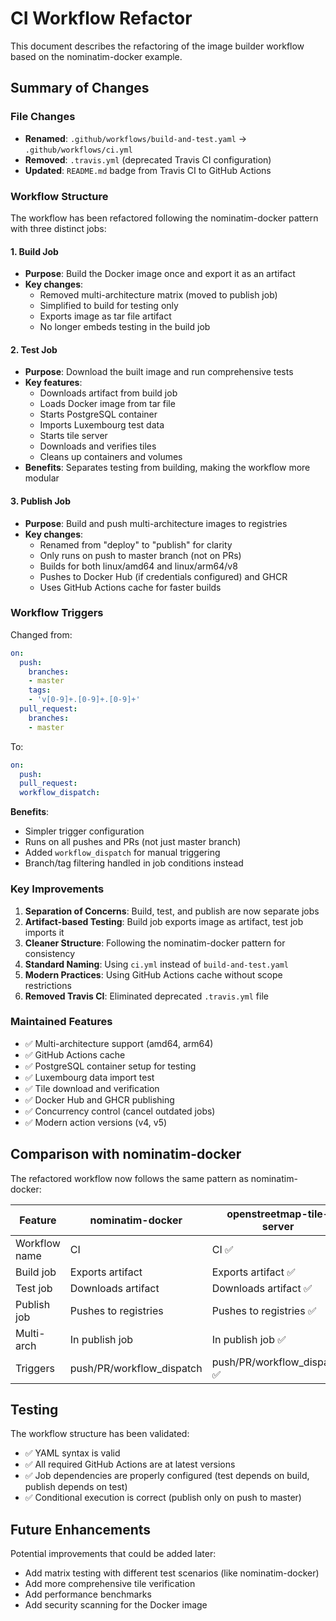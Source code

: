 # CI Workflow Refactor

This document describes the refactoring of the image builder workflow based on the nominatim-docker example.

## Summary of Changes

### File Changes
- **Renamed**: `.github/workflows/build-and-test.yaml` → `.github/workflows/ci.yml`
- **Removed**: `.travis.yml` (deprecated Travis CI configuration)
- **Updated**: `README.md` badge from Travis CI to GitHub Actions

### Workflow Structure

The workflow has been refactored following the nominatim-docker pattern with three distinct jobs:

#### 1. Build Job
- **Purpose**: Build the Docker image once and export it as an artifact
- **Key changes**:
  - Removed multi-architecture matrix (moved to publish job)
  - Simplified to build for testing only
  - Exports image as tar file artifact
  - No longer embeds testing in the build job

#### 2. Test Job
- **Purpose**: Download the built image and run comprehensive tests
- **Key features**:
  - Downloads artifact from build job
  - Loads Docker image from tar file
  - Starts PostgreSQL container
  - Imports Luxembourg test data
  - Starts tile server
  - Downloads and verifies tiles
  - Cleans up containers and volumes
- **Benefits**: Separates testing from building, making the workflow more modular

#### 3. Publish Job
- **Purpose**: Build and push multi-architecture images to registries
- **Key changes**:
  - Renamed from "deploy" to "publish" for clarity
  - Only runs on push to master branch (not on PRs)
  - Builds for both linux/amd64 and linux/arm64/v8
  - Pushes to Docker Hub (if credentials configured) and GHCR
  - Uses GitHub Actions cache for faster builds

### Workflow Triggers

Changed from:
```yaml
on:
  push:
    branches:
    - master
    tags:
    - 'v[0-9]+.[0-9]+.[0-9]+'
  pull_request:
    branches:
    - master
```

To:
```yaml
on:
  push:
  pull_request:
  workflow_dispatch:
```

**Benefits**:
- Simpler trigger configuration
- Runs on all pushes and PRs (not just master branch)
- Added `workflow_dispatch` for manual triggering
- Branch/tag filtering handled in job conditions instead

### Key Improvements

1. **Separation of Concerns**: Build, test, and publish are now separate jobs
2. **Artifact-based Testing**: Build job exports image as artifact, test job imports it
3. **Cleaner Structure**: Following the nominatim-docker pattern for consistency
4. **Standard Naming**: Using `ci.yml` instead of `build-and-test.yaml`
5. **Modern Practices**: Using GitHub Actions cache without scope restrictions
6. **Removed Travis CI**: Eliminated deprecated `.travis.yml` file

### Maintained Features

- ✅ Multi-architecture support (amd64, arm64)
- ✅ GitHub Actions cache
- ✅ PostgreSQL container setup for testing
- ✅ Luxembourg data import test
- ✅ Tile download and verification
- ✅ Docker Hub and GHCR publishing
- ✅ Concurrency control (cancel outdated jobs)
- ✅ Modern action versions (v4, v5)

## Comparison with nominatim-docker

The refactored workflow now follows the same pattern as nominatim-docker:

| Feature | nominatim-docker | openstreetmap-tile-server |
|---------|------------------|---------------------------|
| Workflow name | CI | CI ✅ |
| Build job | Exports artifact | Exports artifact ✅ |
| Test job | Downloads artifact | Downloads artifact ✅ |
| Publish job | Pushes to registries | Pushes to registries ✅ |
| Multi-arch | In publish job | In publish job ✅ |
| Triggers | push/PR/workflow_dispatch | push/PR/workflow_dispatch ✅ |

## Testing

The workflow structure has been validated:
- ✅ YAML syntax is valid
- ✅ All required GitHub Actions are at latest versions
- ✅ Job dependencies are properly configured (test depends on build, publish depends on test)
- ✅ Conditional execution is correct (publish only on push to master)

## Future Enhancements

Potential improvements that could be added later:
- Add matrix testing with different test scenarios (like nominatim-docker)
- Add more comprehensive tile verification
- Add performance benchmarks
- Add security scanning for the Docker image
